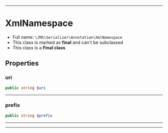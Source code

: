 ***

# XmlNamespace

* Full name: `\JMS\Serializer\Annotation\XmlNamespace`
* This class is marked as **final** and can't be subclassed
* This class is a **Final class**

## Properties

### uri

```php
public string $uri
```

***

### prefix

```php
public string $prefix
```

***



***

